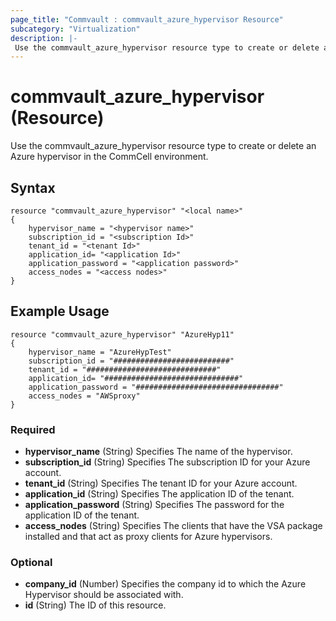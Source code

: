 ```yaml
---
page_title: "Commvault : commvault_azure_hypervisor Resource"
subcategory: "Virtualization"
description: |-
 Use the commvault_azure_hypervisor resource type to create or delete an Azure hypervisor in the CommCell environment.
---
```


# commvault_azure_hypervisor (Resource)


Use the commvault_azure_hypervisor resource type to create or delete an Azure hypervisor in the CommCell environment.


## Syntax

```
resource "commvault_azure_hypervisor" "<local name>"
{
	hypervisor_name = "<hypervisor name>"
	subscription_id = "<subscription Id>"
	tenant_id = "<tenant Id>"
	application_id= "<application Id>"
	application_password = "<application password>"
	access_nodes = "<access nodes>"
}
```

## Example Usage

```
resource "commvault_azure_hypervisor" "AzureHyp11"
{
	hypervisor_name = "AzureHypTest"
	subscription_id = "##########################"
	tenant_id = "#############################"
	application_id= "##############################"
	application_password = "################################"
	access_nodes = "AWSproxy"
}
```

### Required

- **hypervisor_name** (String) Specifies The name of the hypervisor.
- **subscription_id** (String) Specifies The subscription ID for your Azure account.
- **tenant_id** (String) Specifies The tenant ID for your Azure account.
- **application_id** (String) Specifies The application ID of the tenant.
- **application_password** (String) Specifies The password for the application ID of the tenant.
- **access_nodes** (String) Specifies The clients that have the VSA package installed and that act as proxy clients for Azure hypervisors.

### Optional

- **company_id** (Number) Specifies the company id to which the Azure Hypervisor should be associated with.
- **id** (String) The ID of this resource.



